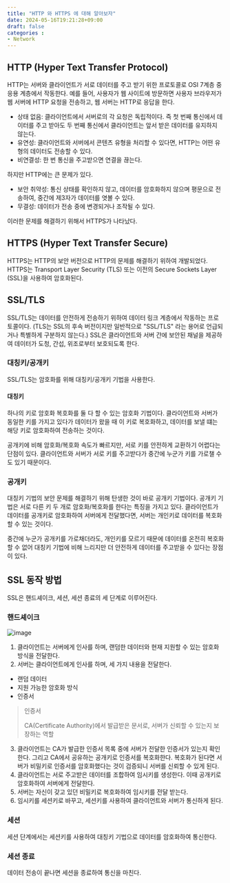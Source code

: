```yaml
---
title: "HTTP 와 HTTPS 에 대해 알아보자"
date: 2024-05-16T19:21:28+09:00
draft: false
categories :
- Network
---
```


## HTTP (Hyper Text Transfer Protocol)
HTTP는 서버와 클라이언트가 서로 데이터를 주고 받기 위한 프로토콜로 OSI 7계층 중 응용 계층에서 작동한다.
예를 들어, 사용자가 웹 사이트에 방문하면 사용자 브라우저가 웹 서버에 HTTP 요청을 전송하고, 웹 서버는 HTTP로 응답을 한다.

- 상태 없음: 클라이언트에서 서버로의 각 요청은 독립적이다. 즉 첫 번째 통신에서 데이터를 주고 받아도 두 번째 통신에서 클라이언트는 앞서 받은 데이터를 유지하지 않는다.
- 유연성: 클라이언트와 서버에서 콘텐츠 유형을 처리할 수 있다면, HTTP는 어떤 유형의 데이터도 전송할 수 있다.
- 비연결성: 한 번 통신을 주고받으면 연결을 끊는다.

하지만 HTTP에는 큰 문제가 있다.

- 보안 취약성: 통신 상태를 확인하지 않고, 데이터를 암호화하지 않으며 평문으로 전송하여,  중간에 제3자가 데이터를 엿볼 수 있다.
- 무결성: 데이터가 전송 중에 변경되거나 조작될 수 있다.

이러한 문제를 해결하기 위해서 HTTPS가 나타났다.

## HTTPS (Hyper Text Transfer Secure)
HTTPS는 HTTP의 보안 버전으로 HTTP의 문제를 해결하기 위하여 개발되었다.
HTTPS는 Transport Layer Security (TLS) 또는 이전의 Secure Sockets Layer (SSL)을 사용하여 암호화된다.

## SSL/TLS
SSL/TLS는 데이터를 안전하게 전송하기 위하여 데이터 링크 계층에서 작동하는 프로토콜이다. (TLS는 SSL의 후속 버전이지만 일반적으로 "SSL/TLS" 라는 용어로 언급되거나 특별하게 구분하지 않는다.)
SSL은 클라이언트와 서버 간에 보안된 채널을 제공하여 데이터가 도청, 간섭, 위조로부터 보호되도록 한다.

### 대칭키/공개키
SSL/TLS는 암호화를 위해 대칭키/공개키 기법을 사용한다.

#### 대칭키
하나의 키로 암호화 복호화를 둘 다 할 수 있는 암호화 기법이다. 클라이언트와 서버가 동일한 키를 가지고 있다가 데이터가 왔을 때 이 키로 복호화하고, 데이터를 보낼 떄는 해당 키로 암호화하여 전송하는 것이다.

공개키에 비해 암호화/복호화 속도가 빠르지만, 서로 키를 안전하게 교환하기 어렵다는 단점이 있다. 클라이언트와 서버가 서로 키를 주고받다가 중간에 누군가 키를 가로챌 수도 있기 때문이다.

### 공개키
대칭키 기법의 보안 문제를 해결하기 위해 탄생한 것이 바로 공개키 기법이다. 공개키 기법은 서로 다른 키 두 개로 암호화/복호화를 한다는 특징을 가지고 있다.
클라이언트가 데이터를 공개키로 암호화하여 서버에게 전달했다면, 서버는 개인키로 데이터를 복호화할 수 있는 것이다.

중간에 누군가 공개키를 가로채더라도, 개인키를 모르기 때문에 데이터를 온전히 복호화할 수 없어 대칭키 기법에 비해 느리지만 더 안전하게 데이터를 주고받을 수 있다는 장점이 있다.

## SSL 동작 방법
SSL은 핸드셰이크, 세션, 세션 종료의 세 단계로 이루어진다.

### 핸드셰이크
![image](https://github.com/yumin00/blog/assets/130362583/bf9e4d9a-f2ab-4925-b6f2-b0aedcbf9fe2)
1. 클라이언트는 서버에게 인사를 하며, 랜덤한 데이터와 현재 지원할 수 있는 암호화 방식을 전달한다.
2. 서버는 클라이언트에게 인사를 하며, 세 가지 내용을 전달한다.
- 랜덤 데이터
- 지원 가능한 암호화 방식
- 인증서

> 인증서
> 
> CA(Certificate Authority)에서 발급받은 문서로, 서버가 신뢰할 수 있는지 보장하는 역할

3. 클라이언트는 CA가 발급한 인증서 목록 중에 서버가 전달한 인증서가 있는지 확인한다. 그리고 CA에서 공유하는 공개키로 인증서를 복호화한다. 복호화가 된다면 서버가 비밀키로 인증서를 암호화했다는 것이 검증되니 서버를 신뢰할 수 있게 된다.
4. 클라이언트는 서로 주고받은 데이터를 조합하여 임시키를 생성한다. 이때 공개키로 암호화하여 서버에게 전달한다.
5. 서버는 자신이 갖고 있던 비밀키로 복호화하여 임시키를 전달 받는다.
6. 임시키를 세션키로 바꾸고, 세션키를 사용하여 클라이언트와 서버가 통신하게 된다.

### 세션
세션 단계에서는 세션키를 사용하여 대칭키 기법으로 데이터를 암호화하여 통신한다.

### 세션 종료
데이터 전송이 끝나면 세션을 종료하여 통신을 마친다.